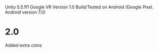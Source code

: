 Unity 5.5.1f1
Google VR Version 1.0 
Build/Tested on Android (Google Pixel. Android version 7.0)


# 2.0
Added extra coins

